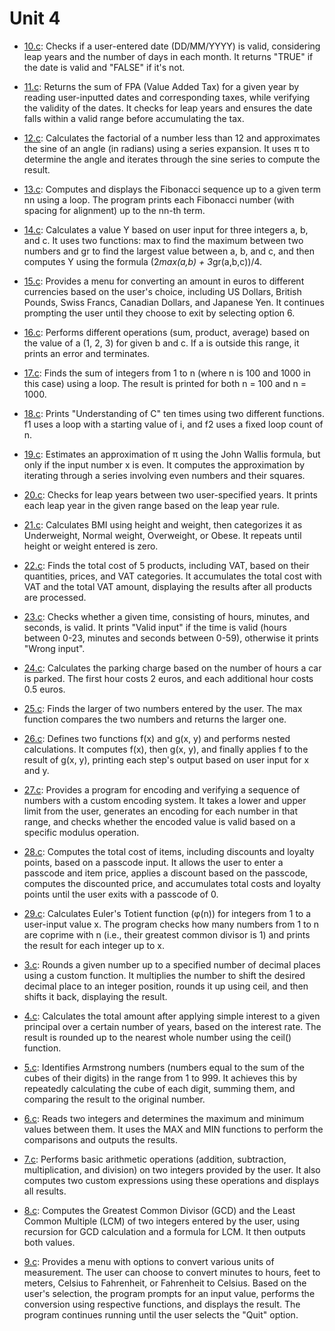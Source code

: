 # Unit 4

* [10.c](./10.c): Checks if a user-entered date (DD/MM/YYYY) is valid, considering leap years and the number of days in each month. It returns "TRUE" if the date is valid and "FALSE" if it's not.

* [11.c](./11.c): Returns the sum of FPA (Value Added Tax) for a given year by reading user-inputted dates and corresponding taxes, while verifying the validity of the dates. It checks for leap years and ensures the date falls within a valid range before accumulating the tax.
  
* [12.c](./12.c): Calculates the factorial of a number less than 12 and approximates the sine of an angle (in radians) using a series expansion. It uses π to determine the angle and iterates through the sine series to compute the result.
  
* [13.c](./13.c): Computes and displays the Fibonacci sequence up to a given term nn using a loop. The program prints each Fibonacci number (with spacing for alignment) up to the nn-th term.

* [14.c](./14.c): Calculates a value Y based on user input for three integers a, b, and c. It uses two functions: max to find the maximum between two numbers and gr to find the largest value between a, b, and c, and then computes Y using the formula (2*max(a,b) + 3*gr(a,b,c))/4.

* [15.c](./15.c): Provides a menu for converting an amount in euros to different currencies based on the user's choice, including US Dollars, British Pounds, Swiss Francs, Canadian Dollars, and Japanese Yen. It continues prompting the user until they choose to exit by selecting option 6.
   
* [16.c](./16.c): Performs different operations (sum, product, average) based on the value of a (1, 2, 3) for given b and c. If a is outside this range, it prints an error and terminates.

* [17.c](./17.c): Finds the sum of integers from 1 to n (where n is 100 and 1000 in this case) using a loop. The result is printed for both n = 100 and n = 1000.

* [18.c](./18.c): Prints "Understanding of C" ten times using two different functions. f1 uses a loop with a starting value of i, and f2 uses a fixed loop count of n.
  
* [19.c](./19.c): Estimates an approximation of π using the John Wallis formula, but only if the input number x is even. It computes the approximation by iterating through a series involving even numbers and their squares.

* [20.c](./20.c): Checks for leap years between two user-specified years. It prints each leap year in the given range based on the leap year rule.
  
* [21.c](./21.c): Calculates BMI using height and weight, then categorizes it as Underweight, Normal weight, Overweight, or Obese. It repeats until height or weight entered is zero.

* [22.c](./22.c): Finds the total cost of 5 products, including VAT, based on their quantities, prices, and VAT categories. It accumulates the total cost with VAT and the total VAT amount, displaying the results after all products are processed.

* [23.c](./23.c): Checks whether a given time, consisting of hours, minutes, and seconds, is valid. It prints "Valid input" if the time is valid (hours between 0-23, minutes and seconds between 0-59), otherwise it prints "Wrong input".
  
* [24.c](./24.c): Calculates the parking charge based on the number of hours a car is parked. The first hour costs 2 euros, and each additional hour costs 0.5 euros.

* [25.c](./25.c): Finds the larger of two numbers entered by the user. The max function compares the two numbers and returns the larger one.

* [26.c](./26.c): Defines two functions f(x) and g(x, y) and performs nested calculations. It computes f(x), then g(x, y), and finally applies f to the result of g(x, y), printing each step's output based on user input for x and y.

* [27.c](./27.c): Provides a program for encoding and verifying a sequence of numbers with a custom encoding system. It takes a lower and upper limit from the user, generates an encoding for each number in that range, and checks whether the encoded value is valid based on a specific modulus operation. 

* [28.c](./28.c): Computes the total cost of items, including discounts and loyalty points, based on a passcode input. It allows the user to enter a passcode and item price, applies a discount based on the passcode, computes the discounted price, and accumulates total costs and loyalty points until the user exits with a passcode of 0.

* [29.c](./29.c): Calculates Euler's Totient function (φ(n)) for integers from 1 to a user-input value x. The program checks how many numbers from 1 to n are coprime with n (i.e., their greatest common divisor is 1) and prints the result for each integer up to x.
  
* [3.c](./3.c): Rounds a given number up to a specified number of decimal places using a custom function. It multiplies the number to shift the desired decimal place to an integer position, rounds it up using ceil, and then shifts it back, displaying the result.

* [4.c](./4.c): Calculates the total amount after applying simple interest to a given principal over a certain number of years, based on the interest rate. The result is rounded up to the nearest whole number using the ceil() function.

* [5.c](./5.c): Identifies Armstrong numbers (numbers equal to the sum of the cubes of their digits) in the range from 1 to 999. It achieves this by repeatedly calculating the cube of each digit, summing them, and comparing the result to the original number.

* [6.c](./6.c): Reads two integers and determines the maximum and minimum values between them. It uses the MAX and MIN functions to perform the comparisons and outputs the results.

* [7.c](./7.c): Performs basic arithmetic operations (addition, subtraction, multiplication, and division) on two integers provided by the user. It also computes two custom expressions using these operations and displays all results.

* [8.c](./8.c): Computes the Greatest Common Divisor (GCD) and the Least Common Multiple (LCM) of two integers entered by the user, using recursion for GCD calculation and a formula for LCM. It then outputs both values.

* [9.c](./9.c): Provides a menu with options to convert various units of measurement. The user can choose to convert minutes to hours, feet to meters, Celsius to Fahrenheit, or Fahrenheit to Celsius. Based on the user's selection, the program prompts for an input value, performs the conversion using respective functions, and displays the result. The program continues running until the user selects the "Quit" option.
